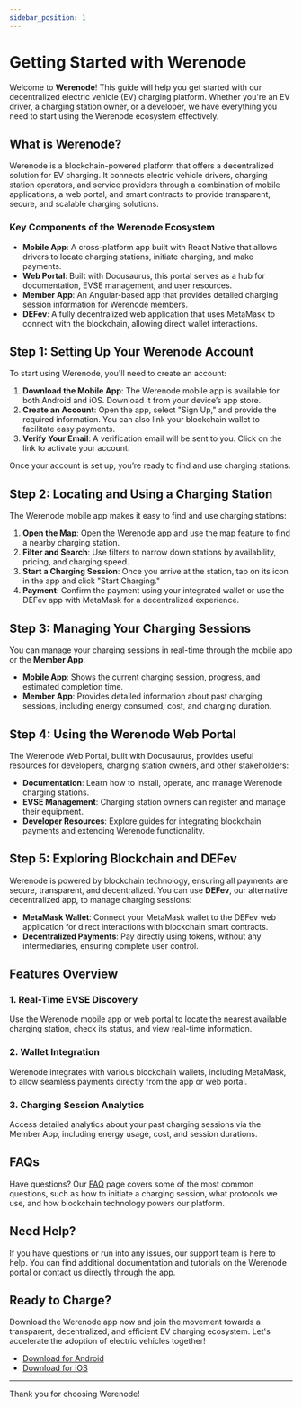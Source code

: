 ```yaml
---
sidebar_position: 1
---
```


# Getting Started with Werenode

Welcome to **Werenode**! This guide will help you get started with our decentralized electric vehicle (EV) charging platform. Whether you're an EV driver, a charging station owner, or a developer, we have everything you need to start using the Werenode ecosystem effectively.

## What is Werenode?

Werenode is a blockchain-powered platform that offers a decentralized solution for EV charging. It connects electric vehicle drivers, charging station operators, and service providers through a combination of mobile applications, a web portal, and smart contracts to provide transparent, secure, and scalable charging solutions.

### Key Components of the Werenode Ecosystem

- **Mobile App**: A cross-platform app built with React Native that allows drivers to locate charging stations, initiate charging, and make payments.
- **Web Portal**: Built with Docusaurus, this portal serves as a hub for documentation, EVSE management, and user resources.
- **Member App**: An Angular-based app that provides detailed charging session information for Werenode members.
- **DEFev**: A fully decentralized web application that uses MetaMask to connect with the blockchain, allowing direct wallet interactions.

## Step 1: Setting Up Your Werenode Account

To start using Werenode, you'll need to create an account:

1. **Download the Mobile App**: The Werenode mobile app is available for both Android and iOS. Download it from your device’s app store.
2. **Create an Account**: Open the app, select "Sign Up," and provide the required information. You can also link your blockchain wallet to facilitate easy payments.
3. **Verify Your Email**: A verification email will be sent to you. Click on the link to activate your account.

Once your account is set up, you’re ready to find and use charging stations.

## Step 2: Locating and Using a Charging Station

The Werenode mobile app makes it easy to find and use charging stations:

1. **Open the Map**: Open the Werenode app and use the map feature to find a nearby charging station.
2. **Filter and Search**: Use filters to narrow down stations by availability, pricing, and charging speed.
3. **Start a Charging Session**: Once you arrive at the station, tap on its icon in the app and click "Start Charging." 
4. **Payment**: Confirm the payment using your integrated wallet or use the DEFev app with MetaMask for a decentralized experience.

## Step 3: Managing Your Charging Sessions

You can manage your charging sessions in real-time through the mobile app or the **Member App**:

- **Mobile App**: Shows the current charging session, progress, and estimated completion time.
- **Member App**: Provides detailed information about past charging sessions, including energy consumed, cost, and charging duration.

## Step 4: Using the Werenode Web Portal

The Werenode Web Portal, built with Docusaurus, provides useful resources for developers, charging station owners, and other stakeholders:

- **Documentation**: Learn how to install, operate, and manage Werenode charging stations.
- **EVSE Management**: Charging station owners can register and manage their equipment.
- **Developer Resources**: Explore guides for integrating blockchain payments and extending Werenode functionality.

## Step 5: Exploring Blockchain and DEFev

Werenode is powered by blockchain technology, ensuring all payments are secure, transparent, and decentralized. You can use **DEFev**, our alternative decentralized app, to manage charging sessions:

- **MetaMask Wallet**: Connect your MetaMask wallet to the DEFev web application for direct interactions with blockchain smart contracts.
- **Decentralized Payments**: Pay directly using tokens, without any intermediaries, ensuring complete user control.

## Features Overview

### 1. Real-Time EVSE Discovery
Use the Werenode mobile app or web portal to locate the nearest available charging station, check its status, and view real-time information.

### 2. Wallet Integration
Werenode integrates with various blockchain wallets, including MetaMask, to allow seamless payments directly from the app or web portal.

### 3. Charging Session Analytics
Access detailed analytics about your past charging sessions via the Member App, including energy usage, cost, and session durations.

## FAQs

Have questions? Our [FAQ](../faq) page covers some of the most common questions, such as how to initiate a charging session, what protocols we use, and how blockchain technology powers our platform.

## Need Help?

If you have questions or run into any issues, our support team is here to help. You can find additional documentation and tutorials on the Werenode portal or contact us directly through the app.

## Ready to Charge?

Download the Werenode app now and join the movement towards a transparent, decentralized, and efficient EV charging ecosystem. Let's accelerate the adoption of electric vehicles together!

- [Download for Android](#)
- [Download for iOS](#)

---

Thank you for choosing Werenode!

